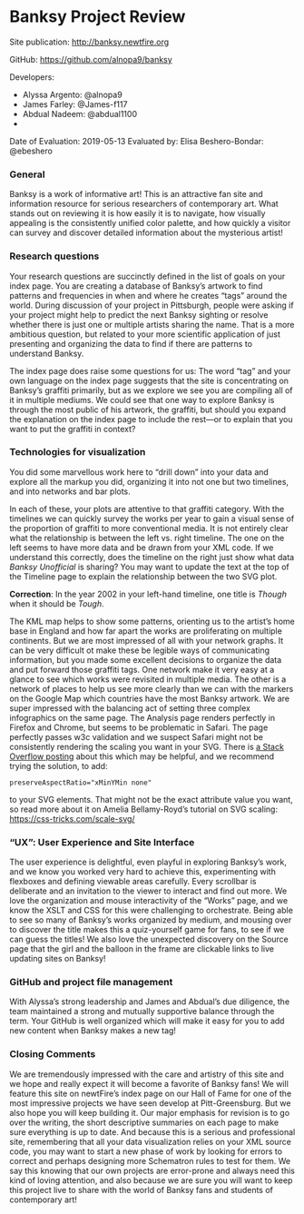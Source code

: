 # Banksy Project Review

Site publication: <http://banksy.newtfire.org>

GitHub: <https://github.com/alnopa9/banksy>

Developers: 
* Alyssa Argento: @alnopa9
* James Farley: @James-f117
* Abdual Nadeem: @abdual1100
* 
Date of Evaluation: 2019-05-13
Evaluated by: Elisa Beshero-Bondar: @ebeshero


### General  
Banksy is a work of informative art! This is an attractive fan site and information resource for serious researchers of contemporary art. What stands out on reviewing it is how easily it is to navigate, how visually appealing is the consistently unified color palette, and how quickly a visitor can survey and discover detailed information about the mysterious artist!  

### Research questions
Your research questions are succinctly defined in the list of goals on your index page. You are creating a database of Banksy’s artwork to find patterns and frequencies in when and where he creates “tags” around the world. During discussion of your project in Pittsburgh, people were asking if your project might help to predict the next Banksy sighting or resolve whether there is just one or multiple artists sharing the name. That is a more ambitious question, but related to your more scientific application of just presenting and organizing the data to find if there are patterns to understand Banksy. 

The index page does raise some questions for us: The word “tag” and your own language on the index page suggests that the site is concentrating on Banksy’s graffiti primarily, but as we explore we see you are compiling all of it in multiple mediums. We could see that one way to explore Banksy is through the most public of his artwork, the graffiti, but should you expand the explanation on the index page to include the rest—or to explain that you want to put the graffiti in context? 


### Technologies for visualization 
You did some marvellous work here to “drill down” into your data and explore all the markup you did, organizing it into not one but two timelines, and into networks and bar plots.

In each of these, your plots are attentive to that graffiti category. With the timelines we can quickly survey the works per year to gain a visual sense of the proportion of graffiti to more conventional media. It is not entirely clear what the relationship is between the left vs. right timeline. The one on the left seems to have more data and be drawn from your XML code. If we understand this correctly, does the timeline on the right just show what data *Banksy Unofficial* is sharing? You may want to update the text at the top of the Timeline page to explain the relationship between the two SVG plot.

**Correction**: In the year 2002 in your left-hand timeline, one title is *Though* when it should be *Tough*. 

The KML map helps to show some patterns, orienting us to the artist’s home base in England and how far apart the works are proliferating on multiple continents. But we are most impressed of all with your network graphs. It can be very difficult ot make these be legible ways of communicating information, but you made some excellent decisions to organize the data and put forward those graffiti tags. One network make it very easy at a glance to see which works were revisited in multiple media. The other is a network of places to help us see more clearly than we can with the markers on the Google Map which countries have the most Banksy artwork. We are super impressed with the balancing act of setting three complex infographics on the same page. The Analysis page renders perfectly in Firefox and Chrome, but seems to be problematic in Safari. The page perfectly passes w3c validation and we suspect Safari might not be consistently rendering the scaling you want in your SVG. There is [a Stack Overflow posting](https://stackoverflow.com/questions/11768364/svg-scaling-issues-in-safari) about this which may be helpful, and we recommend trying the solution, to add:
```
preserveAspectRatio="xMinYMin none"
```
to your SVG elements. That might not be the exact attribute value you want, so read more about it on Amelia Bellamy-Royd’s tutorial on SVG scaling: <https://css-tricks.com/scale-svg/>

###  “UX”: User Experience and Site Interface
The user experience is delightful, even playful in exploring Banksy’s work, and we know you worked very hard to achieve this, experimenting with flexboxes and defining viewable areas carefully. Every scrollbar is deliberate and an invitation to the viewer to interact and find out more. We love the organization and mouse interactivity of the “Works” page, and we know the XSLT and CSS for this were challenging to orchestrate. Being able to see so many of Banksy’s works organized by medium, and mousing over to discover the title makes this a quiz-yourself game for fans, to see if we can guess the titles! We also love the unexpected discovery on the Source page that the girl and the balloon in the frame are clickable links to live updating sites on Banksy!


### GitHub and project file management
With Alyssa’s strong leadership and James and Abdual’s due diligence, the team maintained a strong and mutually supportive balance through the term. Your GitHub is well organized which will make it easy for you to add new content when Banksy makes a new tag!


### Closing Comments
We are tremendously impressed with the care and artistry of this site and we hope and really expect it will become a favorite of Banksy fans! We will feature this site on newtFire’s index page on our Hall of Fame for one of the most impressive projects we have seen develop at Pitt-Greensburg. But we also hope you will keep building it. Our major emphasis for revision is to go over the writing, the short descriptive summaries on each page to make sure everything is up to date. And because this is a serious and professional site, remembering that all your data visualization relies on your XML source code, you may want to start a new phase of work by looking for errors to correct and perhaps designing more Schematron rules to test for them. We say this knowing that our own projects are error-prone and always need this kind of loving attention, and also because we are sure you will want to keep this project live to share with the world of Banksy fans and students of contemporary art! 
